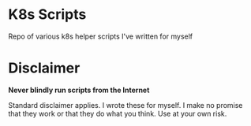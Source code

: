 # K8s Scripts
Repo of various k8s helper scripts I've written for myself

# Disclaimer
**Never blindly run scripts from the Internet**

Standard disclaimer applies. I wrote these for myself. I make no
promise that they work or that they do what you think. Use at your
own risk.
